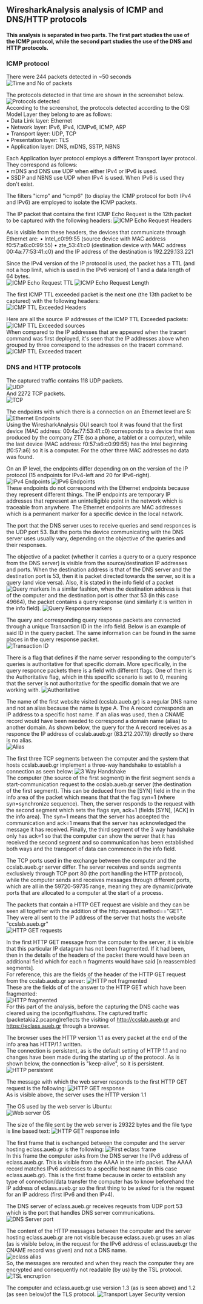 ## WiresharkAnalysis analysis of ICMP and DNS/HTTP protocols 
#### This analysis is separated in two parts. The first part studies the use of the ICMP protocol, while the second part studies the use of the DNS and HTTP protocols.  

### ICMP protocol 
There were 244 packets detected in ~50 seconds <br>
![Time and No of packets](../WiresharkAnalysis/images/ICMP/1ICMP.png)

The protocols detected in that time are shown in the screenshot below. <br>
![Protocols detected](../WiresharkAnalysis/images/ICMP/2ICMP.png) <br>
According to the screenshot, the protocols detected according to the OSI Model Layer they belong to are as follows: <br>
•	Data Link layer: Ethernet <br>
•	Network layer: IPv6, IPv4, ICMPv6, ICMP, ARP <br>
•	Transport layer: UDP, TCP <br>
•	Presentation layer: TLS <br>
•	Application layer: DNS, mDNS, SSTP, NBNS <br>

Each Application layer protocol employs a different Transport layer protocol. They correspond as follows: <br>
•	mDNS and DNS use UDP when either IPv4 or IPv6 is used. <br>
•	SSDP and NBNS use UDP when IPv4 is used. When IPv6 is used they don't exist. 

The filters "icmp" and "icmp6" (to display the ICMP protocol for both IPv4 and IPv6) are employed to isolate the ICMP packets. <br>

The IP packet that contains the first ICMP Echo Request is the 12th packet to be captured with the following headers: 
![ICMP Echo Request Headers](../WiresharkAnalysis/images/ICMP/3ICMP.png)

As is visible from these headers, the devices that communicate through Ethernet are: 
•	Intel_c0:99:55 (source device with MAC address f0:57:a6:c0:99:55) 
•	zte_53:41:c0 (destination device with MAC address 00:4a:77:53:41:c0)
and the IP address of the destination is 192.229.133.221

Since the IPv4 version of the IP protocol is used, the packet has a TTL (and not a hop limit, which is used in the IPv6 version) of 1 and a data length of 64 bytes. <br>
![ICMP Echo Request TTL](../WiresharkAnalysis/images/ICMP/4ICMP.png)  ![ICMP Echo Request Length](../WiresharkAnalysis/images/ICMP/5ICMP.png)

The first ICMP TTL exceeded packet is the next one (the 13th packet to be captured) with the following headers: <br>
![ICMP TTL Exceeded Headers](../WiresharkAnalysis/images/ICMP/6ICMP.png)

Here are all the source IP addresses of the ICMP TTL Exceeded packets: <br>
![ICMP TTL Exceeded sources](../WiresharkAnalysis/images/ICMP/7ICMP.png) <br>
When compared to the IP addresses that are appeared when the tracert command was first deployed, it's seen that the IP addresses above when grouped by three correspond to the adresses on the tracert command. <br>
![ICMP TTL Exceeded tracert](../WiresharkAnalysis/images/ICMP/8ICMP.png)


### DNS and HTTP protocols
The captured traffic contains 118 UDP packets. <br>
![UDP](../WiresharkAnalysis/images/DNSnHTTP/1DNS.png) <br>
And 2272 TCP packets. <br>
![TCP](../WiresharkAnalysis/images/DNSnHTTP/2DNS.png)

The endpoints with which there is a connection on an Ethernet level are 5: <br>
![Ethernet Endpoints](../WiresharkAnalysis/images/DNSnHTTP/3DNS.png) <br>
Using the WiresharkAnalysis OUI search tool it was found that the first device (MAC address: 00:4a:77:53:41:c0) corresponds to a device that was produced by the company ZTE (so a phone, a tablet or a computer), while the last device (MAC address: f0:57:a6:c0:99:55) has the Intel beginning (f0:57:a6) so it is a computer. For the other three MAC addresses no data was found. 

On an IP level, the endpoints differ depending on on the version of the IP protocol (15 endpoints for IPv4-left and 20 for IPv6-right). <br>
![IPv4 Endpoints](../WiresharkAnalysis/images/DNSnHTTP/4DNS.png)
![IPv6 Endpoints](../WiresharkAnalysis/images/DNSnHTTP/5DNS.png) <br>
These endpoints do not correspond with the Ethernet endpoints because they represent different things. The IP endpoints are temporary IP addresses that represent an unintelligible point in the network which is traceable from anywhere. The Ethernet endpoints are MAC addresses which is a permanent marker for a specific device in the local network.

The port that the DNS server uses to receive queries and send responces is the UDP port 53. But the ports the device communicating with the DNS server uses usually vary, depending on the objective of the queries and their responses. 

The objective of a packet (whether it carries a query to or a query responce from the DNS server) is visible from the source/destination IP addresses and ports. When the destination address is that of the DNS server and the destination port is 53, then it is packet directed towards the server, so it is a query (and vice versa). Also, it is stated in the info field of a packet 
![Query markers](../WiresharkAnalysis/images/DNSnHTTP/6DNS.png)
In a similar fashion, when the destination address is that of the computer and the destination port is other that 53 (in this case 49664), the packet contains a query response (and similarly it is written in the info field).
![Query Response markers](../WiresharkAnalysis/images/DNSnHTTP/7DNS.png)

The query and corresponding query response packets are connected through a unique Transaction ID in the info field. Below is an example of said ID in the query packet. The same information can be found in the same places in the query response packet. <br>
![Transaction ID](../WiresharkAnalysis/images/DNSnHTTP/8DNS.png)

There is a flag that defines if the name server responding to the computer's queries is authoritative for that specific domain. More specifically, in the query responce packets there is a field with different flags. One of them is the Authoritative flag, which in this specific scenario is set to 0, meaning that the server is not authoritative for the specific domain that we are working with. 
![Authoritative](../WiresharkAnalysis/images/DNSnHTTP/9DNS.png)

The name of the first website visited (ccslab.aueb.gr) is a regular DNS name and not an alias because the name is type A. The A record corresponds an IP address to a specific host name. If an alias was used, then a CNAME record would have been needed to correspond a domain name (alias) to another domain. As shown below, the query for the A record receives as a responce the IP address of ccslab.aueb.gr (83.212.207.19) directly so there is no alias.  <br>
![Alias](../WiresharkAnalysis/images/DNSnHTTP/10DNS.png)

The first three TCP segments between the computer and the system that hosts ccslab.aueb.gr implement a three-way handshake to establish a connection as seen below: 
![3 Way Handshake](../WiresharkAnalysis/images/DNSnHTTP/11DNS.png)  <br>
The computer (the source of the first segment) in the first segment sends a start-communication request to the ccslab.aueb.gr server (the destination of the first segment). This can be deduced from the [SYN] field in the in the info area of the packet which means that that the flag syn=1 (where syn=synchronize sequence). Then, the server responds to the request with the second segment which sets the flags syn, ack=1 (fields [SYN], [ACK] in the info area). The syn=1 means that the server has accepted the communication and ack=1 means that the server has acknowledged the message it has received. Finally, the third segment of the 3 way handshake only has ack=1 so that the computer can show the server that it has received the second segment and so communication has been established both ways and the transport of data can commence in the info field. 

The TCP ports used in the exchange between the computer and the ccslab.aueb.gr server differ. The server receives and sends segments exclusively through TCP port 80 (the port handling the HTTP protocol), while the computer sends and receives messages through different ports, which are all in the 59720-59735 range, meaning they are dynamic/private ports that are allocated to a computer at the start of a process.

The packets that contain a HTTP GET request are visible and they can be seen all together with the addition of the http.request.method=="GET". They were all sent to the IP address of the server that hosts the website "ccslab.aueb.gr" <br>
![HTTP GET requests](../WiresharkAnalysis/images/DNSnHTTP/1HTTP.png) 

In the first HTTP GET message from the computer to the server, it is visible that this particular IP datagram has not been fragmented. If it had been, then in the details of the headers of the packet there would have been an additional field which for each n fragments would have said [n reassembled segments]. <br>
For reference, this are the fields of the header of the HTTP GET request from the ccslab.aueb.gr server:
![HTTP not fragmented](../WiresharkAnalysis/images/DNSnHTTP/2HTTP.png) <br>
These are the fields of of the answer to the HTTP GET which have been fragmented: <br>
![HTTP fragmented](../WiresharkAnalysis/images/DNSnHTTP/3HTTP.png) <br>
For this part of the analysis, before the capturing the DNS cache was cleared using the ipconfig/flushdns. The captured traffic (packetakia2.pcapng)reflects the visiting of http://ccslab.aueb.gr and https://eclass.aueb.gr through a browser. 

The browser uses the HTTP version 1.1 as every packet at the end of the info area has HTTP/1.1 written. <br>
The connection is persistent, as is the default setting of HTTP 1.1 and no changes have been made during the starting up of the protocol. As is shown below, the connection is "keep-alive", so it is persistent. <br>
![HTTP persistent](../WiresharkAnalysis/images/DNSnHTTP/4HTTP.png)

The message with which the web server responds to the first HTTP GET request is the following: 
![HTTP GET response](../WiresharkAnalysis/images/DNSnHTTP/5HTTP.png) <br>
As is visible above, the server uses the HTTP version 1.1 <br>

The OS used by the web server is Ubuntu: <br>
![Web server OS](../WiresharkAnalysis/images/DNSnHTTP/6HTTP.png)

The size of the file sent by the web server is 29322 bytes and the file type is line based text: 
![HTTP GET response info](../WiresharkAnalysis/images/DNSnHTTP/7HTTP.png)

The first frame that is exchanged between the computer and the server hosting eclass.aueb.gr is the following: 
![First eclass frame](../WiresharkAnalysis/images/DNSnHTTP/8HTTP.png)  <br>
In this frame the computer asks from the DNS server the IPv6 address of eclass.aueb.gr. This is visible from the AAAA in the info packet. The AAAA record matches IPv6 addresses to a specific host name (in this case eclass.aueb.gr). This is the first frame because in order to establish any type of connection/data transfer the computer has to know beforehand the IP address of eclass.aueb.gr so the first thing to be asked for is the request for an IP address (first IPv6 and then IPv4).

The DNS server of eclass.aueb.gr receives reqeusts from UDP port 53 which is the port that handles DNS server communications. 
![DNS Server port](../WiresharkAnalysis/images/DNSnHTTP/9HTTP.png)

The content of the HTTP messages between the computer and the server hosting eclass.aueb.gr are not visible because eclass.aueb.gr uses an alias (as is visible below, in the request for the IPv6 address of eclass.aueb.gr the CNAME record was given) and not a DNS name. <br>
![eclass alias](../WiresharkAnalysis/images/DNSnHTTP/10HTTP.png) <br>
So, the messages are rerouted and when they reach the computer they are encrypted and consequently not readable (by us) by the TSL protocol. 
![TSL encruption](../WiresharkAnalysis/images/DNSnHTTP/11HTTP.png)

The computer and eclass.aueb.gr use version 1.3 (as is seen above) and 1.2 (as seen below)of the TLS protocol.
![Transport Layer Security version](../WiresharkAnalysis/images/DNSnHTTP/12HTTP.png)